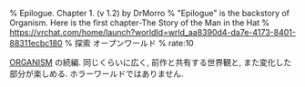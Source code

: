 % Epilogue. Chapter 1. (v 1.2) by DrMorro
% "Epilogue" is the backstory of Organism․ Here is the first chapter-The Story of the Man in the Hat
% https://vrchat.com/home/launch?worldId=wrld_aa8390d4-da7e-4173-8401-88311ecbc180
% 探索 オープンワールド
% rate:10

[ORGANISM](./#wrld_de53549a-20cf-4c6f-abea-dcda197e1e16) の続編.
同じくらいに広く, 前作と共有する世界観と, また変化した部分が楽しめる.
ホラーワールドではありません.

